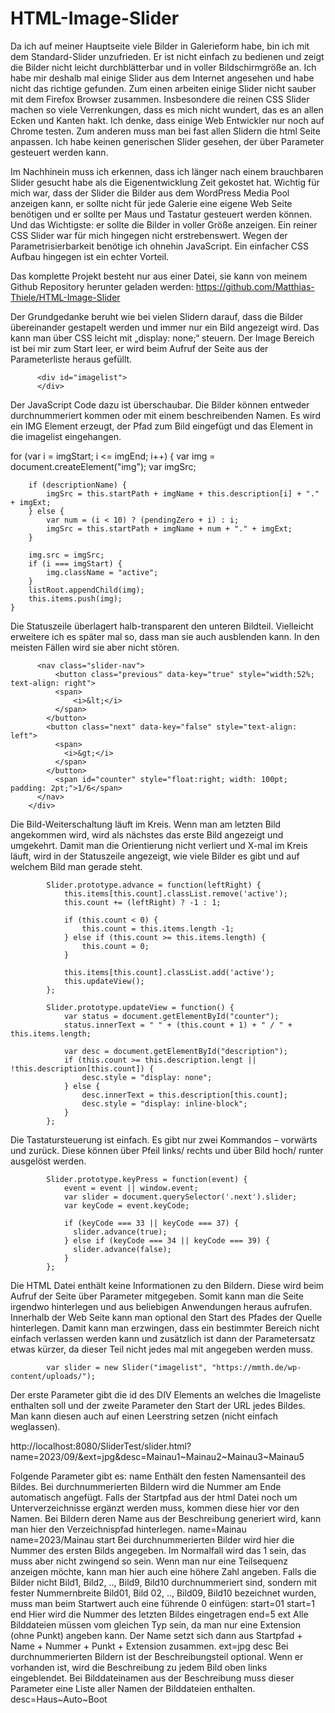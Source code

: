 # HTML-Image-Slider

Da ich auf meiner Hauptseite viele Bilder in Galerieform habe, bin ich mit dem Standard-Slider unzufrieden. Er ist nicht einfach zu bedienen und zeigt die Bilder nicht leicht durchblätterbar und in voller Bildschirmgröße an. Ich habe mir deshalb mal einige Slider aus dem Internet angesehen und habe nicht das richtige gefunden. Zum einen arbeiten einige Slider nicht sauber mit dem Firefox Browser zusammen. Insbesondere die reinen CSS Slider machen so viele Verrenkungen, dass es mich nicht wundert, das es an allen Ecken und Kanten hakt. Ich denke, dass einige Web Entwickler nur noch auf Chrome testen. Zum anderen muss man bei fast allen Slidern die html Seite anpassen. Ich habe keinen generischen Slider gesehen, der über Parameter gesteuert werden kann.

Im Nachhinein muss ich erkennen, dass ich länger nach einem brauchbaren Slider gesucht habe als die Eigenentwicklung Zeit gekostet hat. Wichtig für mich war, dass der Slider die Bilder aus dem WordPress Media Pool anzeigen kann, er sollte nicht für jede Galerie eine eigene Web Seite benötigen und er sollte per Maus und Tastatur gesteuert werden können. Und das Wichtigste: er sollte die Bilder in voller Größe anzeigen. Ein reiner CSS Slider war für mich hingegen nicht erstrebenswert. Wegen der Parametrisierbarkeit benötige ich ohnehin JavaScript. Ein einfacher CSS Aufbau hingegen ist ein echter Vorteil.

Das komplette Projekt besteht nur aus einer Datei, sie kann von meinem Github Repository herunter geladen werden: https://github.com/Matthias-Thiele/HTML-Image-Slider

Der Grundgedanke beruht wie bei vielen Slidern darauf, dass die Bilder übereinander gestapelt werden und immer nur ein Bild angezeigt wird. Das kann man über CSS leicht mit „display: none;“ steuern. Der Image Bereich ist bei mir zum Start leer, er wird beim Aufruf der Seite aus der Parameterliste heraus gefüllt.

          <div id="imagelist">
          </div>

Der JavaScript Code dazu ist überschaubar. Die Bilder können entweder durchnummeriert kommen oder mit einem beschreibenden Namen. Es wird ein IMG Element erzeugt, der Pfad zum Bild eingefügt und das Element in die imagelist eingehangen.

for (var i = imgStart; i <= imgEnd; i++) {
        var img = document.createElement("img");
        var imgSrc;

        if (descriptionName) {
            imgSrc = this.startPath + imgName + this.description[i] + "." + imgExt;
        } else {
            var num = (i < 10) ? (pendingZero + i) : i;
            imgSrc = this.startPath + imgName + num + "." + imgExt;
        }

        img.src = imgSrc;
        if (i === imgStart) {
            img.className = "active";
        }
        listRoot.appendChild(img);
        this.items.push(img);
    }

Die Statuszeile überlagert halb-transparent den unteren Bildteil. Vielleicht erweitere ich es später mal so, dass man sie auch ausblenden kann. In den meisten Fällen wird sie aber nicht stören.

          <nav class="slider-nav">
              <button class="previous" data-key="true" style="width:52%; text-align: right">
              <span>
                  <i>&lt;</i>
              </span>
            </button>
            <button class="next" data-key="false" style="text-align: left">
              <span>
                <i>&gt;</i>
              </span>
            </button>
              <span id="counter" style="float:right; width: 100pt; padding: 2pt;">1/6</span>
          </nav>
        </div>

Die Bild-Weiterschaltung läuft im Kreis. Wenn man am letzten Bild angekommen wird, wird als nächstes das erste Bild angezeigt und umgekehrt. Damit man die Orientierung nicht verliert und X-mal im Kreis läuft, wird in der Statuszeile angezeigt, wie viele Bilder es gibt und auf welchem Bild man gerade steht.

            Slider.prototype.advance = function(leftRight) {
                this.items[this.count].classList.remove('active');
                this.count += (leftRight) ? -1 : 1;
                
                if (this.count < 0) {
                    this.count = this.items.length -1;
                } else if (this.count >= this.items.length) {
                    this.count = 0;
                }
                
                this.items[this.count].classList.add('active');
                this.updateView();
            };
            
            Slider.prototype.updateView = function() {    
                var status = document.getElementById("counter");
                status.innerText = " " + (this.count + 1) + " / " + this.items.length; 
                
                var desc = document.getElementById("description");
                if (this.count >= this.description.lengt || !this.description[this.count]) {
                    desc.style = "display: none";
                } else {
                    desc.innerText = this.description[this.count];
                    desc.style = "display: inline-block";
                }
            };

Die Tastatursteuerung ist einfach. Es gibt nur zwei Kommandos – vorwärts und zurück. Diese können über Pfeil links/ rechts und über Bild hoch/ runter ausgelöst werden.

            Slider.prototype.keyPress = function(event) {
                event = event || window.event;
                var slider = document.querySelector('.next').slider;
                var keyCode = event.keyCode;
                
                if (keyCode === 33 || keyCode === 37) {
                  slider.advance(true);
                } else if (keyCode === 34 || keyCode === 39) {
                  slider.advance(false);
                }
            };

Die HTML Datei enthält keine Informationen zu den Bildern. Diese wird beim Aufruf der Seite über Parameter mitgegeben. Somit kann man die Seite irgendwo hinterlegen und aus beliebigen Anwendungen heraus aufrufen. Innerhalb der Web Seite kann man optional den Start des Pfades der Quelle hinterlegen. Damit kann man erzwingen, dass ein bestimmter Bereich nicht einfach verlassen werden kann und zusätzlich ist dann der Parametersatz etwas kürzer, da dieser Teil nicht jedes mal mit angegeben werden muss.

            var slider = new Slider("imagelist", "https://mmth.de/wp-content/uploads/");

Der erste Parameter gibt die id des DIV Elements an welches die Imageliste enthalten soll und der zweite Parameter den Start der URL jedes Bildes. Man kann diesen auch auf einen Leerstring setzen (nicht einfach weglassen).

http://localhost:8080/SliderTest/slider.html?name=2023/09/&ext=jpg&desc=Mainau1~Mainau2~Mainau3~Mainau5

Folgende Parameter gibt es:
name	Enthält den festen Namensanteil des Bildes. Bei durchnummerierten Bildern wird die Nummer am Ende automatisch angefügt. Falls der Startpfad aus der html Datei noch um Unterverzeichnisse ergänzt werden muss, kommen diese hier vor den Namen. Bei Bildern deren Name aus der Beschreibung generiert wird, kann man hier den Verzeichnispfad hinterlegen.	name=Mainau
name=2023/Mainau
start	Bei durchnummerierten Bilder wird hier die Nummer des ersten Bilds angegeben. Im Normalfall wird das 1 sein, das muss aber nicht zwingend so sein. Wenn man nur eine Teilsequenz anzeigen möchte, kann man hier auch eine höhere Zahl angeben.
Falls die Bilder nicht Bild1, Bild2, .., Bild9, Bild10 durchnummeriert sind, sondern mit fester Nummernbreite Bild01, Bild 02, .., Bild09, Bild10 bezeichnet wurden, muss man beim Startwert auch eine führende 0 einfügen: start=01 	start=1
end	Hier wird die Nummer des letzten Bildes eingetragen	end=5
ext	Alle Bilddateien müssen vom gleichen Typ sein, da man nur eine Extension (ohne Punkt) angeben kann. Der Name setzt sich dann aus Startpfad + Name + Nummer + Punkt + Extension zusammen.	ext=jpg
desc	Bei durchnummerierten Bildern ist der Beschreibungsteil optional. Wenn er vorhanden ist, wird die Beschreibung zu jedem Bild oben links eingeblendet. Bei Bilddateinamen aus der Beschreibung muss dieser Parameter eine Liste aller Namen der Bilddateien enthalten.	desc=Haus~Auto~Boot
